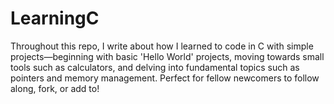 # LearningC
Throughout this repo, I write about how I learned to code in C with simple projects—beginning with basic 'Hello World' projects, moving towards small tools such as calculators, and delving into fundamental topics such as pointers and memory management. Perfect for fellow newcomers to follow along, fork, or add to!
